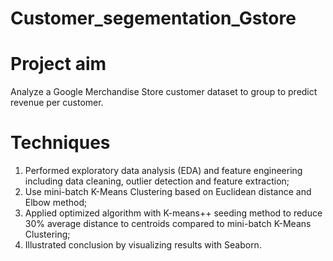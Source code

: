 # Customer_segementation_Gstore
# Project aim 
Analyze a Google Merchandise Store customer dataset to group to predict revenue per customer. 

# Techniques
1. Performed exploratory data analysis (EDA) and feature engineering including data cleaning, outlier detection and feature extraction;
2. Use mini-batch K-Means Clustering based on Euclidean distance and Elbow method;
3. Applied optimized algorithm with K-means++ seeding  method to reduce 30% average distance to centroids compared to mini-batch K-Means Clustering;
4. Illustrated conclusion by visualizing results with Seaborn. 





